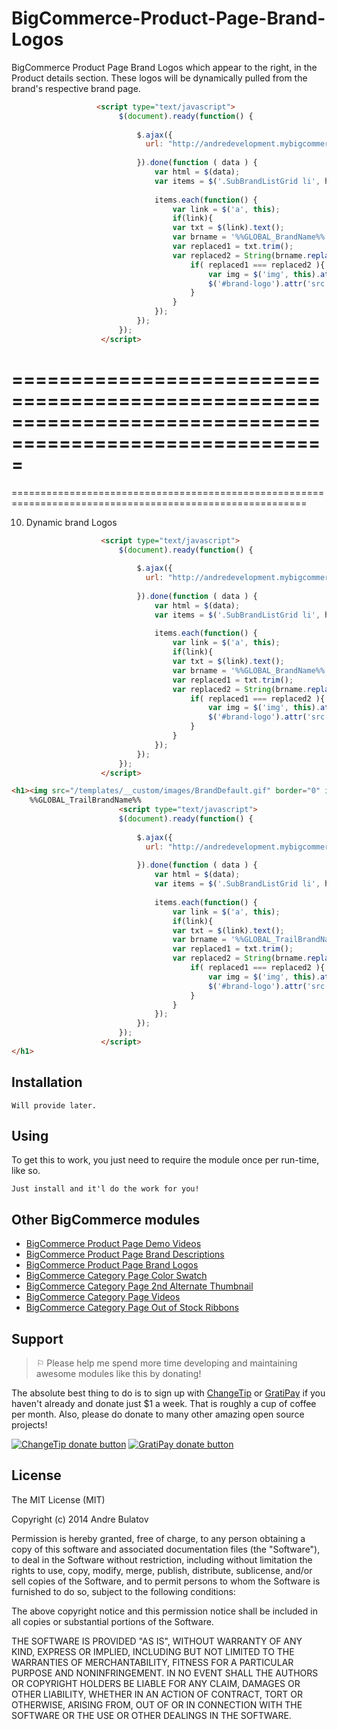 BigCommerce-Product-Page-Brand-Logos
====================================

BigCommerce Product Page Brand Logos which appear to the right, in the Product details section.  These logos will be dynamically pulled from the brand's respective brand page.

```HTML
                   <script type="text/javascript">    
                        $(document).ready(function() {
            
                            $.ajax({
                              url: "http://andredevelopment.mybigcommerce.com/brands/" 
            
                            }).done(function ( data ) {
                                var html = $(data);
                                var items = $('.SubBrandListGrid li', html);
            
                                items.each(function() {
                                    var link = $('a', this);
                                    if(link){
                                    var txt = $(link).text();   
                                    var brname = '%%GLOBAL_BrandName%%'
                                    var replaced1 = txt.trim();                             
                                    var replaced2 = String(brname.replace(/ /g, ' '));     
                                        if( replaced1 === replaced2 ){
                                            var img = $('img', this).attr('src');
                                            $('#brand-logo').attr('src', img);
                                        }        
                                    }                                
                                });                             
                            });
                        });
                    </script>
```


=========================================================================================================
=========================================================================================================
=========================================================================================================



10.   Dynamic brand Logos
```HTML
                    <script type="text/javascript">    
                        $(document).ready(function() {
            
                            $.ajax({
                              url: "http://andredevelopment.mybigcommerce.com/brands/" 
            
                            }).done(function ( data ) {
                                var html = $(data);
                                var items = $('.SubBrandListGrid li', html);
            
                                items.each(function() {
                                    var link = $('a', this);
                                    if(link){
                                    var txt = $(link).text();   
                                    var brname = '%%GLOBAL_BrandName%%'
                                    var replaced1 = txt.trim();                             
                                    var replaced2 = String(brname.replace(/ /g, ' '));     
                                        if( replaced1 === replaced2 ){
                                            var img = $('img', this).attr('src');
                                            $('#brand-logo').attr('src', img);
                                        }        
                                    }                                
                                });                             
                            });
                        });
                    </script>
```


```HTML 
<h1><img src="/templates/__custom/images/BrandDefault.gif" border="0" id="brand-logo">  
    %%GLOBAL_TrailBrandName%%                         
	                    <script type="text/javascript">    
                        $(document).ready(function() {
            
                            $.ajax({
                              url: "http://andredevelopment.mybigcommerce.com/brands/" 
            
                            }).done(function ( data ) {
                                var html = $(data);
                                var items = $('.SubBrandListGrid li', html);
            
                                items.each(function() {
                                    var link = $('a', this);
                                    if(link){
                                    var txt = $(link).text();   
                                    var brname = '%%GLOBAL_TrailBrandName%%'
                                    var replaced1 = txt.trim();                             
                                    var replaced2 = String(brname.replace(/ /g, ' '));     
                                        if( replaced1 === replaced2 ){
                                            var img = $('img', this).attr('src');
                                            $('#brand-logo').attr('src', img);
                                        }        
                                    }                                
                                });                             
                            });
                        });
                    </script>
</h1>
```


## Installation

    Will provide later.

## Using

To get this to work, you just need to require the module once per run-time, like so.

    Just install and it'l do the work for you!


## Other BigCommerce modules

* [BigCommerce Product Page Demo Videos](https://github.com/iamandrebulatov/BigCommerce-Product-Page-Demo-Videos)
* [BigCommerce Product Page Brand Descriptions](https://github.com/iamandrebulatov/BigCommerce-Product-Page-Brand-Descriptions)
* [BigCommerce Product Page Brand Logos](https://github.com/iamandrebulatov/BigCommerce-Product-Page-Brand-Logos)
* [BigCommerce Category Page Color Swatch](https://github.com/iamandrebulatov/BigCommerce-Color-Swatch-On-Category)
* [BigCommerce Category Page 2nd Alternate Thumbnail](https://github.com/iamandrebulatov/BigCommerce-Category-Pages-2nd-Alternate-Thumbnail)
* [BigCommerce Category Page Videos](https://github.com/iamandrebulatov/BigCommerce-Category-Page-Demo-Videos)
* [BigCommerce Category Page Out of Stock Ribbons](https://github.com/iamandrebulatov/BigCommerce-Out-of-Stock-Category-Items)


## Support

> ⚐ Please help me spend more time developing and maintaining awesome modules like this by donating!

The absolute best thing to do is to sign up with [ChangeTip](//changetip.com) or [GratiPay](//gratipay.com) if you haven't already and donate just $1 a week. That is roughly a cup of coffee per month. Also, please do donate to many other amazing open source projects!

[![ChangeTip donate button](http://andrebulatov.com/wp-content/uploads/tipme_button.png)](//www.changetip.com/tipme/andre.bulatov/ "Donate once-off to this project using ChangeTip")
[![GratiPay donate button](http://andrebulatov.com/wp-content/uploads/gratipay-button.png)](//www.gratipay.com/andrebulatov/ "Donate once-off to this project using GratiPay")


## License

The MIT License (MIT)

Copyright (c) 2014 Andre Bulatov

Permission is hereby granted, free of charge, to any person obtaining a copy
of this software and associated documentation files (the "Software"), to deal
in the Software without restriction, including without limitation the rights
to use, copy, modify, merge, publish, distribute, sublicense, and/or sell
copies of the Software, and to permit persons to whom the Software is
furnished to do so, subject to the following conditions:

The above copyright notice and this permission notice shall be included in
all copies or substantial portions of the Software.

THE SOFTWARE IS PROVIDED "AS IS", WITHOUT WARRANTY OF ANY KIND, EXPRESS OR
IMPLIED, INCLUDING BUT NOT LIMITED TO THE WARRANTIES OF MERCHANTABILITY,
FITNESS FOR A PARTICULAR PURPOSE AND NONINFRINGEMENT. IN NO EVENT SHALL THE
AUTHORS OR COPYRIGHT HOLDERS BE LIABLE FOR ANY CLAIM, DAMAGES OR OTHER
LIABILITY, WHETHER IN AN ACTION OF CONTRACT, TORT OR OTHERWISE, ARISING FROM,
OUT OF OR IN CONNECTION WITH THE SOFTWARE OR THE USE OR OTHER DEALINGS IN
THE SOFTWARE.

